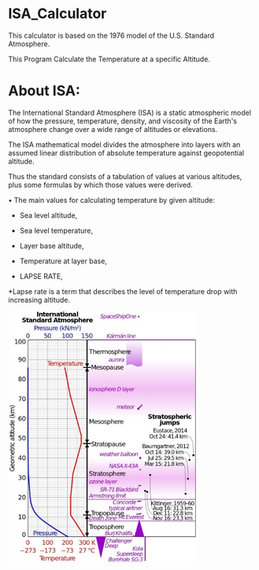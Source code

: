 # ISA_Calculator
This calculator is based on the 1976 model of the U.S. Standard Atmosphere.

This Program Calculate the Temperature at a specific Altitude.
# About ISA:

  The International Standard Atmosphere (ISA) is a static atmospheric model of how the pressure, temperature, density, and viscosity of the Earth's atmosphere change over a wide range of altitudes or elevations.

  The ISA mathematical model divides the atmosphere into layers with an assumed linear distribution of absolute temperature against geopotential altitude.

  Thus the standard consists of a tabulation of values at various altitudes, plus some formulas by which those values were derived.
  
  • The main values for calculating temperature by given altitude:
  
  - Sea level altitude,
  
  - Sea level temperature,
      
  - Layer base altitude,
      
  - Temperature at layer base,
      
  - LAPSE RATE,

   *Lapse rate is a term that describes the level of temperature drop with increasing altitude. 
   
    
 <img src = "Comparison-International_Standard_Atmosphere_space_diving.jpg">
    
